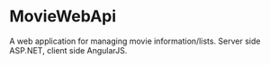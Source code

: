 # MovieWebApi
A web application for managing movie information/lists. Server side ASP.NET, client side AngularJS.
